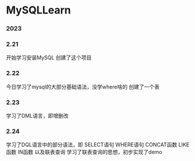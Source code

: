 # MySQLLearn

### 2023

### 2.21
开始学习安装MySQL
创建了这个项目

### 2.22
今日学习了mysql的大部分基础语法，没学where啥的
创建了一个表

### 2.23
学习了DML语言，即增删改

### 2.24
学习了DQL语言中的部分语法，即
SELECT语句 WHERE语句 CONCAT函数 LIKE函数 IN函数
以及联表查询
学习了联表查询的思想，初步实现了demo